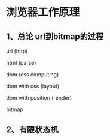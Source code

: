 # 浏览器工作原理
## 1、总论 url到bitmap的过程
url (http)

html (parse)

dom (css computing)

dom with css  (layout)

dom with position (render)

bitmap

## 2、有限状态机
